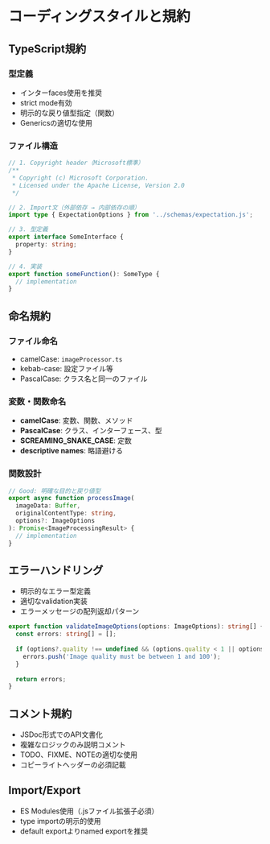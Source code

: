 # コーディングスタイルと規約

## TypeScript規約

### 型定義
- インターfaces使用を推奨
- strict mode有効
- 明示的な戻り値型指定（関数）
- Genericsの適切な使用

### ファイル構造
```typescript
// 1. Copyright header（Microsoft標準）
/**
 * Copyright (c) Microsoft Corporation.
 * Licensed under the Apache License, Version 2.0
 */

// 2. Import文（外部依存 → 内部依存の順）
import type { ExpectationOptions } from '../schemas/expectation.js';

// 3. 型定義
export interface SomeInterface {
  property: string;
}

// 4. 実装
export function someFunction(): SomeType {
  // implementation
}
```

## 命名規約

### ファイル命名
- camelCase: `imageProcessor.ts`
- kebab-case: 設定ファイル等
- PascalCase: クラス名と同一のファイル

### 変数・関数命名
- **camelCase**: 変数、関数、メソッド
- **PascalCase**: クラス、インターフェース、型
- **SCREAMING_SNAKE_CASE**: 定数
- **descriptive names**: 略語避ける

### 関数設計
```typescript
// Good: 明確な目的と戻り値型
export async function processImage(
  imageData: Buffer, 
  originalContentType: string,
  options?: ImageOptions
): Promise<ImageProcessingResult> {
  // implementation
}
```

## エラーハンドリング
- 明示的なエラー型定義
- 適切なvalidation実装
- エラーメッセージの配列返却パターン

```typescript
export function validateImageOptions(options: ImageOptions): string[] {
  const errors: string[] = [];
  
  if (options?.quality !== undefined && (options.quality < 1 || options.quality > 100)) {
    errors.push('Image quality must be between 1 and 100');
  }
  
  return errors;
}
```

## コメント規約
- JSDoc形式でのAPI文書化
- 複雑なロジックのみ説明コメント
- TODO、FIXME、NOTEの適切な使用
- コピーライトヘッダーの必須記載

## Import/Export
- ES Modules使用（.jsファイル拡張子必須）
- type importの明示的使用
- default exportよりnamed exportを推奨